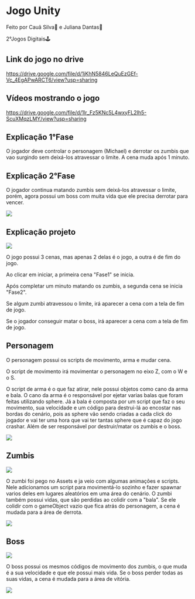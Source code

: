 # Jogo Unity
<p>Feito por Cauã Silva👦 e Juliana Dantas👩</p>
<p>2°Jogos Digitais🕹️</p>

## Link do jogo no drive
https://drive.google.com/file/d/1jKhN5846LeQuEzGEf-Vc_4EgAPwARCT6/view?usp=sharing

## Vídeos mostrando o jogo
https://drive.google.com/file/d/1lr_Fz5KNc5L4wxyFL2Ih5-ScuXMqzLMY/view?usp=sharing

## Explicação 1°Fase
<p>O jogador deve controlar o personagem (Michael) e derrotar os zumbis que vao surgindo sem deixá-los atravessar o limite. A cena muda após 1 minuto.</p>

## Explicação 2°Fase
<p>O jogador continua matando zumbis sem deixá-los atravessar o limite, porém, agora possui um boss com muita vida que ele precisa derrotar para vencer.</p>

<img src='img/controles.jpg' />

## Explicação projeto
<img src='img/cenas.jpg' />
<p>O jogo possui 3 cenas, mas apenas 2 delas é o jogo, a outra é de fim do jogo.</p>

<p>Ao clicar em iniciar, a primeira cena "Fase1" se inicia.</p>
<p>Após completar um minuto matando os zumbis, a segunda cena se inicia "Fase2".</p>
<p>Se algum zumbi atravessou o limite, irá aparecer a cena com a tela de fim de jogo.</p>
<p>Se o jogador conseguir matar o boss, irá aparecer a cena com a tela de fim de jogo.</p>

## Personagem
<p>O personagem possui os scripts de movimento, arma e mudar cena.</p>
<p>O script de movimento irá movimentar o personagem no eixo Z, com o W e o S.</p>
<p>O script de arma é o que faz atirar, nele possui objetos como cano da arma e bala. O cano da arma é o responsável por ejetar varias balas que foram feitas utilizando sphere. Já a bala é composta por um script que faz o seu movimento, sua velocidade e um código para destrui-lá ao encostar nas bordas do cenário, pois as sphere vão sendo criadas a cada click do jogador e vai ter uma hora que vai ter tantas sphere que é capaz do jogo crashar. Além de ser responsável por destruir/matar os zumbis e o boss.</p>
<img src='img/scriptbala.jpg' />

## Zumbis
<img src='img/zumbi.jpg' />
<p>O zumbi foi pego no Assets e ja veio com algumas animações e scripts. Nele adicionamos um script para movimentá-lo sozinho e fazer spawnar varios deles em lugares aleatórios em uma área do cenário. O zumbi também possui vidas, que são perdidas ao colidir com a "bala". Se ele colidir com o gameObject vazio que fica atrás do personagem, a cena é mudada para a área de derrota.</p>
<img src='img/scriptzumbi.jpg' />

## Boss
<img src='img/boss.jpg' />
<p>O boss possui os mesmos códigos de movimento dos zumbis, o que muda é a sua velocidade e que ele possui mais vida. Se o boss perder todas as suas vidas, a cena é mudada para a área de vitória.</p>
<img src='img/scriptboss.jpg' />
